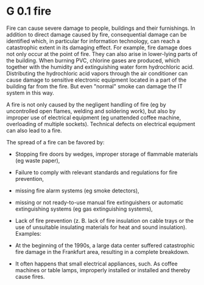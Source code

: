 G 0.1 fire
===========

Fire can cause severe damage to people, buildings and their furnishings. In addition to direct damage caused by fire, consequential damage can be identified which, in particular for information technology, can reach a catastrophic extent in its damaging effect. For example, fire damage does not only occur at the point of fire. They can also arise in lower-lying parts of the building. When burning PVC, chlorine gases are produced, which together with the humidity and extinguishing water form hydrochloric acid. Distributing the hydrochloric acid vapors through the air conditioner can cause damage to sensitive electronic equipment located in a part of the building far from the fire. But even "normal" smoke can damage the IT system in this way.

A fire is not only caused by the negligent handling of fire (eg by uncontrolled open flames, welding and soldering work), but also by improper use of electrical equipment (eg unattended coffee machine, overloading of multiple sockets). Technical defects on electrical equipment can also lead to a fire.

The spread of a fire can be favored by:

* Stopping fire doors by wedges,
improper storage of flammable materials (eg waste paper),
* Failure to comply with relevant standards and regulations for fire prevention,
* missing fire alarm systems (eg smoke detectors),
* missing or not ready-to-use manual fire extinguishers or automatic extinguishing systems (eg gas extinguishing systems),
* Lack of fire prevention (z. B. lack of fire insulation on cable trays or the use of unsuitable insulating materials for heat and sound insulation).
Examples:

* At the beginning of the 1990s, a large data center suffered catastrophic fire damage in the Frankfurt area, resulting in a complete breakdown.
* It often happens that small electrical appliances, such. As coffee machines or table lamps, improperly installed or installed and thereby cause fires.
